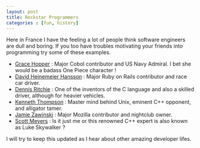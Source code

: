 ```yaml
---
layout: post
title: Rockstar Programmers
categories : [fun, history]
---
```


Here in France I have the feeling a lot of people think software engineers are dull and boring.
If you too have troubles motivating your friends into programming try some of these examples.

* [Grace Hopper][1] : Major Cobol contributor and US Navy Admiral. I bet she would be a badass One Piece character !
* [David Heinemeier Hansson][2] : Major Ruby on Rails contributor and race car driver.
* [Dennis Ritchie][4] : One of the inventors of the C language and also a skilled driver, although for heavier vehicles.
* [Kenneth Thompson][6] : Master mind behind Unix, eminent C++ opponent, and alligator tamer.
* [Jamie Zawinski][3] : Major Mozilla contributor and nightclub owner.
* [Scott Meyers][5] : Is it just me or this renowned C++ expert is also known as Luke Skywalker ?

I will try to keep this updated as I hear about other amazing developer lifes.

[1]: http://en.wikipedia.org/wiki/Grace_Hopper
[2]: http://en.wikipedia.org/wiki/David_Heinemeier_Hansson
[3]: http://en.wikipedia.org/wiki/Jamie_Zawinski
[4]: http://cm.bell-labs.co/who/dmr/otherlives.html
[5]: http://www.aristeia.com/hairpoll/
[6]: https://www.youtube.com/watch?v=p-kWw0UTD2A

